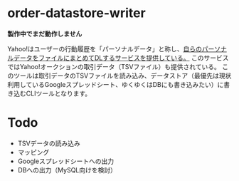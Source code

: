 # order-datastore-writer

**製作中でまだ動作しません**

Yahoo!はユーザーの行動履歴を「パーソナルデータ」と称し、[自らのパーソナルデータをファイルにまとめてDLするサービスを提供している。](https://support.yahoo-net.jp/PccLogin/s/article/H000013800)
このサービスではYahoo!オークションの取引データ（TSVファイル）も提供されている。
このツールは取引データのTSVファイルを読み込み、データストア（最優先は現状利用しているGoogleスプレッドシート、ゆくゆくはDBにも書き込みたい）に書き込むCLIツールとなります。

# Todo

- TSVデータの読み込み
- マッピング
- Googleスプレッドシートへの出力
- DBへの出力（MySQL向けを検討）
